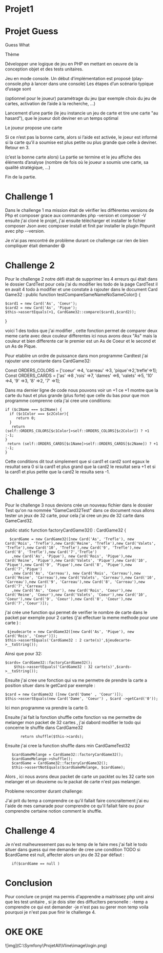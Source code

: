 # Projet1
<h1>Projet Guess</h1>
 Guess What


Thème


Développer une logique de jeu en PHP en mettant en oeuvre de la conception objet et des tests unitaires.


Jeu en mode console. Un début d’implémentation est proposé (play-console.php à lancer dans une console)
 Les étapes d’un scénario typique d’usage sont




(optionnel pour le joueur) paramétrage du jeu (par exemple choix du jeu de cartes, activation de l’aide à la recherche, …​)


Lancement d’une partie (le jeu instancie un jeu de carte et tire une carte "au hasard"), que le joueur doit deviner en un temps optimal


Le joueur propose une carte


Si ce n’est pas la bonne carte, alors si l’aide est activée, le joeur est informé si la carte qu’il a soumise est plus petite ou plus grande que celle à deviner. Retour en 3.


(c’est la bonne carte alors) La partie se termine et le jeu affiche des éléments d’analyse (nombre de fois où le joueur a soumis une carte, sa qualité stratégique, …​)


Fin de la partie.
<h1>Challenge 1</h1>

Dans le challenge 1 ma mission était de vérifier les différentes versions de Php et composer grace aux commandes php -version et composer -V ensuite j'ai cloné le projet, j'ai ensuite télécharger et installer le fichier composer Json avec composer install  et finit par installer le plugin Phpunit avec php --version.

Je n'ai pas rencontré de problème durant ce challenge car rien de bien compliquer était demander  :smile:

<h1>Challenge 2</h1>

Pour le challenge 2 notre défi était de supprimer les 4 erreurs qui était dans le dossier CardTest pour cela j'ai du modifier les todo de la page CardTest il en avait 4 todo à modifier et une constate à rajouter dans le document Card Game32 :
 public function testCompareSameNameNoSameColor()
  {

    $card1 = new Card('As', 'Coeur');
    $card2 = new Card('As', 'Pique');
    $this->assertEquals(+1, CardGame32::compare($card1,$card2));
  }


voici 1 des  todos que j'ai modifier , cette fonction permet de comparer deux meme carte avec deux couleur differentes ici nous avons deux "As" mais la couleur et bien differente car le premier est un As de Coeur et le second et un As de Pique.

Pour etablire un ordre de puissance dans mon programme Cardtest j'ai rajouter une constante dans CardGame32:

 Const ORDERS_COLORS = ['coeur' =>4, 'carreau' =>3, 'pique'=>2,'trefle'=>1];
 Const ORDERS_CARDS = ['as' =>8 ,'rois' =>7, 'dames' =>6, 'valets' =>5, '10' =>4, '9' =>3, '8' =>2, '7' =>1];
 
 Dans ma dernier ligne de code nous pouvons voir un +1 ce +1 montre que la carte du haut et plus grande (plus forte) que celle du bas 
 pour que mon programme comprenne cela j'ai cree une conditions:
  


    if ($c1Name === $c2Name) {
      if ($c1Color === $c2Color){
         return 0;
      }
       return (self::ORDERS_COLORS[$c1Color]>self::ORDERS_COLORS[$c2Color]) ? +1 :-1;
    } 
     return (self::ORDERS_CARDS[$c1Name]>self::ORDERS_CARDS[$c2Name]) ? +1 :-1;
    }
    
Cette conditions dit tout simplement que si card1  et card2 sont egaux le resultat sera 0
si la card1 et plus grand que la card2 le resultat sera +1 
et si la card1 et plus petite que la card2 le resulta sera -1.


<h1>Challenge 3</h2>

Pour le challenge 3 nous devions crée un nouveau fichier dans le dossier Test qu'on na nommée "GameCard32Test" dans ce document nous allons tester un jeux de 32 carte, pour cela j'ai cree un jeu de 32 carte dans GameCard32.

 public static function factoryCardGame32() : CardGame32 {

      $cardGame = new CardGame32([new Card('As', 'Trefle'), new Card('Rois', 'Trefle'),new Card('Reine', 'Trefle'),new Card('Valets', 'Trefle'),new Card('10', 'Trefle'),new Card('9', 'Trefle'),new Card('8', 'Trefle'),new Card('7','Trefle')
       ,new Card('As', 'Pique'), new Card('Rois', 'Pique'),new Card('Reine', 'Pique'),new Card('Valets', 'Pique'),new Card('10', 'Pique'),new Card('9', 'Pique'),new Card('8', 'Pique'),new Card('7','Pique')
       ,new Card('As', 'Carreau'), new Card('Rois', 'Carreau'),new Card('Reine', 'Carreau'),new Card('Valets', 'Carreau'),new Card('10', 'Carreau'),new Card('9', 'Carreau'),new Card('8', 'Carreau'),new Card('7','Carreau')
       ,new Card('As', 'Coeur'), new Card('Rois', 'Coeur'),new Card('Reine', 'Coeur'),new Card('Valets', 'Coeur'),new Card('10', 'Coeur'),new Card('9', 'Coeur'),new Card('8', 'Coeur'),new Card('7','Coeur')]);
     
   j'ai crée une function qui permet de verifier le nombre de carte dans le packet par exemple pour 2 cartes (j'ai effectuer la meme methode pour une carte ) :
   
   
     $jeudecarte = new CardGame32([new Card('As', 'Pique'), new Card('Rois', 'Coeur')]);
    $this->assertEquals('CardGame32 : 2 carte(s)',$jeudecarte->__toString());
    
   
Ainsi que pour 32:

    $cards= CardGame32::factoryCardGame32();
        $this->assertEquals('CardGame32 : 32 carte(s)',$cards->__toString());
        
 Ensuite j'ai cree une fonction qui va me permetre de prendre la carte a position situer dans le getCard par exemple :
 
    $card = new CardGame32 ([new Card('Dame' , 'Coeur')]);
    $this->assertEquals(new Card('Dame', 'Coeur') , $card ->getCard('0'));
Ici mon programme va prendre la carte 0.

 Ensuite j'ai fait la fonction shuffle cette fonction va me permettre de melanger mon packet de 32 cartes , j'ai dabord modifier le todo qui concerne le shuffle dans CardGame32 
           
           return shuffle($this->cards);
Ensuite j'ai cree la function shuffle dans min CardGameTest32
 
       $cardGameMelange = CardGame32::factoryCardGame32();
       $cardGameMelange->shuffle();
       $cardGame = CardGame32::factoryCardGame32();
       $this->assertNotEquals($cardGameMelange, $cardGame);
 Alors , ici nous avons deux packet de carte un packtet ou les 32 carte son melanger et un deuxieme ou le packat de carte n'est pas melanger.
 
 Probleme rencontrer durant challenge:
 
J'ai prit du temp a comprendre ce qu'il fallait faire concraitement j'ai eu l'aide de mes camarade pour comprendre ce qu'il fallait faire ou pour comprendre certaine notion comment le shuffle.

<h1> Challenge 4</h1>
Je n'est malheuresement pas eu le temp de le faire mes j'ai fait le todo situer dans guess qui me demander de cree une condition TODO si $cardGame est null, affecter alors un jeu de 32 par défaut :

       if($cardGame == null )
  <h1>Conclusion</h1>
  Pour conclure ce projet ma permis d'apprendre a maitrissez php unit ainsi que les test unitaire , si je dois siter des diffuclters personelle :
  -temp a comprendre ce qui est demander 
  -je n'est pas su gerer mon temp voila pourquoi je n'est pas pue finir le challenge 4. 
  
 
<h1>OKE OKE </h1>
![img](C:\Symfony\ProjetAll\Vline\image\login.png)
